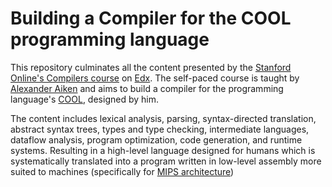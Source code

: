 # Building a Compiler for the COOL programming language

This repository culminates all the content presented by the [Stanford Online's Compilers course](https://www.edx.org/course/compilers?index=product&queryID=e23798a2661f2ae4e6ad33d94a166be5&position=5&linked_from=autocomplete)
on [Edx](https://www.edx.org/). The self-paced course is taught by [Alexander Aiken](https://www.edx.org/bio/alex-aiken)
and aims to build a compiler for the programming language's [COOL](https://en.wikipedia.org/wiki/Cool_(programming_language)),
designed by him.

The content includes lexical analysis, parsing, syntax-directed translation, abstract syntax trees, types and type
checking, intermediate languages, dataflow analysis, program optimization, code generation, and runtime systems.
Resulting in a high-level language designed for humans which is systematically translated into a program written in
low-level assembly more suited to machines (specifically for
[MIPS architecture](https://en.wikipedia.org/wiki/MIPS_architecture#:~:text=MIPS%20(Microprocessor%20without%20Interlocked%20Pipelined,based%20in%20the%20United%20States.)))
